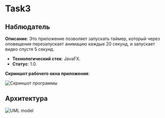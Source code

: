 # Task3
Наблюдатель
----------------
**Описание**:  Это приложение позволяет запускать таймер, который через оповещения перезапускает анимацию каждые 20 секунд, и запускает видео спустя 5 секунд.
 - **Технологический стек**: JavaFX.
 - **Статус**:  1.0.

**Скриншот рабочего окна приложения**:

![Скриншот программы](https://github.com/user-attachments/assets/ff18aff9-1b04-4872-b67b-ab4858fa178a)

## Архитектура
![UML model](https://github.com/user-attachments/assets/1453d5cb-958e-49de-be79-d62c3436f156)
